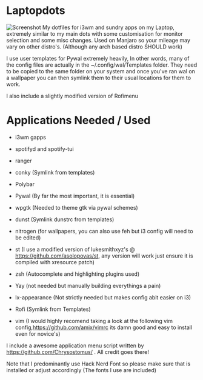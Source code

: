 # Laptopdots
![Screenshot](screenshot/screenshot.png)
My dotfiles for i3wm and sundry apps on my Laptop, extremely similar to my main dots with some customisation for monitor selection and some misc changes. Used on Manjaro so your mileage may vary on other distro's. (Although any arch based distro SHOULD work)

I use user templates for Pywal extremely heavily, In other words, many of the config files are actually in the ~/.config/wal/Templates folder. They need to be copied to the same folder on your system and once you've ran wal on a wallpaper you can then symlink them to their usual locations for them to work. 

I also include a slightly modified version of Rofimenu


# Applications Needed / Used 

- i3wm gapps 

- spotifyd and spotify-tui

- ranger 

- conky (Symlink from templates)

- Polybar

- Pywal (By far the most important, it is essential)

- wpgtk (Needed to theme gtk via pywal schemes) 

- dunst (Symlink dunstrc from templates)

- nitrogen (for wallpapers, you can also use feh but i3 config will need to be edited)

- st (I use a modified version of lukesmithxyz's @ https://github.com/asolopovas/st,
      any version will work just ensure it is compiled with xresource patch)

- zsh (Autocomplete and highlighting plugins used)

- Yay (not needed but manually building everythings a pain)

- lx-appearance (Not strictly needed but makes config abit easier on i3)

- Rofi (Symlink from Templates)

- vim (I would highly recomend taking a look at the following vim config,https://github.com/amix/vimrc its damn good and easy to install even for novice's)


I include a awesome application menu script written by https://github.com/Chrysostomus/ . All credit goes there!

Note that I predominantly use Hack Nerd Font so please make sure that is installed or
adjust accordingly (The fonts I use are included) 


